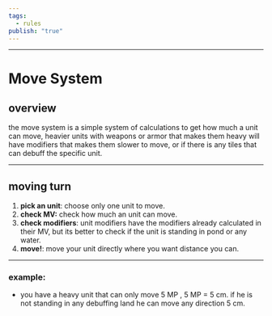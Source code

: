 ```yaml
---
tags:
  - rules
publish: "true"
---
```

---
# Move System

## overview

the move system is a simple system of calculations to get how much a unit can move, heavier units with weapons or armor that makes them heavy will have modifiers that makes them slower to move, or if there is any tiles that can debuff the specific unit.

---

## moving turn

1. **pick an unit**: choose only one unit to move.
2. **check MV:** check how much an unit can move.
3. **check modifiers**: unit modifiers have the modifiers already calculated in their MV, but its better to check if the unit is standing in pond or any water.
4. **move!**: move your unit directly where you want distance you can.

---

### example:

- you have a heavy unit that can only move 5 MP , 5 MP = 5 cm. if he is not standing in any debuffing land he can move any direction 5 cm.
